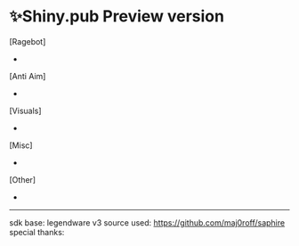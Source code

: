# ✨Shiny.pub Preview version
 [Ragebot]

-


 [Anti Aim]
 
- 


 [Visuals]
 
 -

 [Misc]
 
- 


 [Other]
 
 -
 
 
 ---------------------------------
 
 sdk base: legendware v3
 source used: https://github.com/maj0roff/saphire
 special thanks:
 
 

